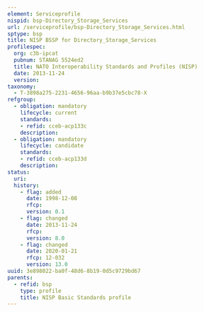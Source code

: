 ```yaml
---
element: Serviceprofile
nispid: bsp-Directory_Storage_Services
url: /serviceprofile/bsp-Directory_Storage_Services.html
sptype: bsp
title: NISP BSSP for Directory_Storage_Services
profilespec:
  org: c3b-ipcat
  pubnum: STANAG 5524ed2
  title: NATO Interoperability Standards and Profiles (NISP)
  date: 2013-11-24
  version: 
taxonomy:
  - T-3898a275-2231-4656-96aa-b9b37e5cbc78-X
refgroup:
  - obligation: mandatory
    lifecycle: current
    standards: 
    - refid: cceb-acp133c
    description: 
  - obligation: mandatory
    lifecycle: candidate
    standards: 
    - refid: cceb-acp133d
    description: 
status:
  uri: 
  history: 
    - flag: added
      date: 1998-12-08
      rfcp: 
      version: 0.1
    - flag: changed
      date: 2013-11-24
      rfcp: 
      version: 8.0
    - flag: changed
      date: 2020-01-21
      rfcp: 12-032
      version: 13.0
uuid: 3e898022-ba0f-48d6-8b19-0d5c9729bd67
parents:
  - refid: bsp
    type: profile
    title: NISP Basic Standards profile
---
```


